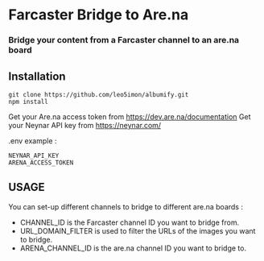# Farcaster Bridge to Are.na

### Bridge your content from a Farcaster channel to an are.na board

## Installation
```
git clone https://github.com/leo5imon/albumify.git
npm install
```

Get your Are.na access token from https://dev.are.na/documentation
Get your Neynar API key from https://neynar.com/

.env example :
```
NEYNAR_API_KEY
ARENA_ACCESS_TOKEN
```

## USAGE
You can set-up different channels to bridge to different are.na boards :
- CHANNEL_ID is the Farcaster channel ID you want to bridge from.
- URL_DOMAIN_FILTER is used to filter the URLs of the images you want to bridge.
- ARENA_CHANNEL_ID is the are.na channel ID you want to bridge to.